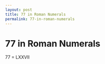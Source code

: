 ```yaml
---
layout: post
title: 77 in Roman Numerals
permalink: 77-in-roman-numerals
---
```


# 77 in Roman Numerals

77 = LXXVII
